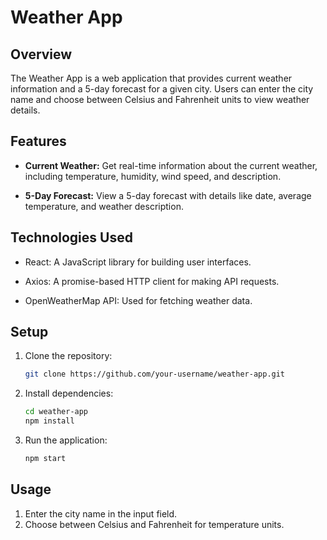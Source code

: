 # Weather App

## Overview

The Weather App is a web application that provides current weather information and a 5-day forecast for a given city. Users can enter the city name and choose between Celsius and Fahrenheit units to view weather details.

## Features

- **Current Weather:** Get real-time information about the current weather, including temperature, humidity, wind speed, and description.

- **5-Day Forecast:** View a 5-day forecast with details like date, average temperature, and weather description.

## Technologies Used

- React: A JavaScript library for building user interfaces.

- Axios: A promise-based HTTP client for making API requests.

- OpenWeatherMap API: Used for fetching weather data.

## Setup

1. Clone the repository:

   ```bash
   git clone https://github.com/your-username/weather-app.git
   
2. Install dependencies:
   ```bash
   cd weather-app
   npm install
   
3. Run the application:
   ```bash
   npm start
   
## Usage

1. Enter the city name in the input field.
2. Choose between Celsius and Fahrenheit for temperature units.


